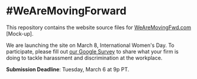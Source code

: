 # #WeAreMovingForward
This repository contains the website source files for [WeAreMovingFwd.com](http://wearemovingfwd.com) [Mock-up].

We are launching the site on March 8, International Women's Day. To participate, please fill out [our Google Survey](https://docs.google.com/forms/d/e/1FAIpQLSe6IkllvCpj8q5C5qaHAl1CIAvszZeGCjn6TXKEtcpj3elHRw/viewform) to share what your firm is doing to tackle harassment and discrimination at the workplace.

**Submission Deadline**: Tuesday, March 6 at 9p PT. 
